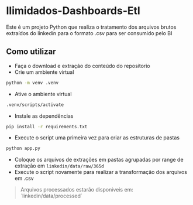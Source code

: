 # Ilimidados-Dashboards-Etl

Este é um projeto Python que realiza o tratamento dos arquivos brutos extraídos do linkedin para o formato .csv para ser consumido pelo BI

## Como utilizar


- Faça o download e extração do conteúdo do repositorio
- Crie um ambiente virtual

```bash
python -m venv .venv
```

- Ative o ambiente virtual

```bash
.venv/scripts/activate       
```

- Instale as dependências
  
```bash
pip install -r requirements.txt
```

- Execute o script uma primeira vez para criar as estruturas de pastas

```bash
python app.py
```

- Coloque os arquivos de extrações em pastas agrupadas por range de extração em `linkedin/data/raw/365d`
- Execute o script novamente para realizar a transformação dos arquivos em .csv

> Arquivos processados estarão disponiveis em: ´linkedin/data/processed´